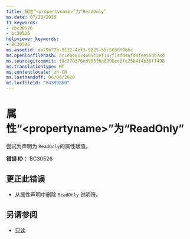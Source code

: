 ```yaml
---
title: 属性“<propertyname>”为“ReadOnly”
ms.date: 07/20/2015
f1_keywords:
- vbc30526
- bc30526
helpviewer_keywords:
- BC30526
ms.assetid: da79b77b-0132-4ef3-9825-55c5656f9bbc
ms.openlocfilehash: ac1ebe6124605c2ef147f14f446fd4fee55db78d
ms.sourcegitcommit: f8c270376ed905f6a8896ce0fe25b4f4b38ff498
ms.translationtype: MT
ms.contentlocale: zh-CN
ms.lasthandoff: 06/04/2020
ms.locfileid: "84399860"
---
```

# <a name="property-propertyname-is-readonly"></a>属性“\<propertyname>”为“ReadOnly”
尝试为声明为 `ReadOnly`的属性赋值。  
  
 **错误 ID：** BC30526  
  
## <a name="to-correct-this-error"></a>更正此错误  
  
- 从属性声明中删除 `ReadOnly` 说明符。  
  
## <a name="see-also"></a>另请参阅

- [只读](../language-reference/modifiers/readonly.md)
